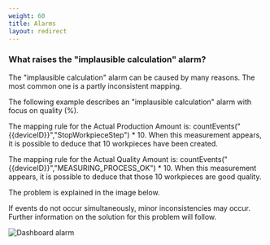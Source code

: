 ```yaml
---
weight: 60
title: Alarms
layout: redirect
---
```


### What raises the "implausible calculation" alarm?

The "implausible calculation" alarm can be caused by many reasons. The most common one is a partly inconsistent mapping.

The following example describes an "implausible calculation" alarm with focus on quality (%).

The mapping rule for the Actual Production Amount is: countEvents("{{deviceID}}","StopWorkpieceStep") * 10. When this measurement appears, it is possible to deduce that 10 workpieces have been created.

The mapping rule for the Actual Quality Amount is: countEvents("{{deviceID}}","MEASURING_PROCESS_OK") * 10. When this measurement appears, it is possible to deduce that those 10 workpieces are good quality.

The problem is explained in the image below.

If events do not occur simultaneously, minor inconsistencies may occur. Further information on the solution for this problem will follow.

![Dashboard alarm](/images/oee/faq/faq-implausible-calculation-alarm.png)
